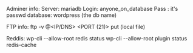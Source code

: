 Adminer info:
	Server: mariadb
	Login: anyone_on_database
	Pass : it's passwd
	database: wordpress (the db name)


FTP info:
	ftp -v <USER>@<IP/DNS> <PORT (21)>
	put (local file)


Reddis:
	wp-cli --allow-root  redis status
	wp-cli --allow-root plugin status redis-cache

